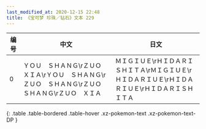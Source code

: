 ```yaml
---
last_modified_at: 2020-12-15 22:48
title: 《宝可梦 珍珠／钻石》文本 229
---
```

| 编号 | 中文 | 日文 |
| ---- | ---- | ---- |
| 0 | ＹＯＵ　ＳＨＡＮＧ\rＺＵＯ　ＸＩＡ\rＹＯＵ　ＳＨＡＮＧ\rＺＵＯ　ＳＨＡＮＧ\rＺＵＯ　ＳＨＡＮＧ\rＺＵＯ　ＸＩＡ | ＭＩＧＩＵＥ\rＨＩＤＡＲＩＳＨＩＴＡ\rＭＩＧＩＵＥ\rＨＩＤＡＲＩＵＥ\rＨＩＤＡＲＩＵＥ\rＨＩＤＡＲＩＳＨＩＴＡ |
{: .table .table-bordered .table-hover .xz-pokemon-text .xz-pokemon-text-DP }